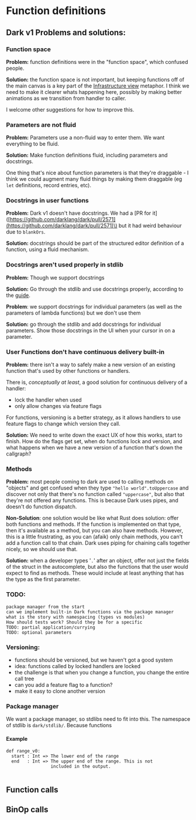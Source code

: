 # Function definitions

## Dark v1 Problems and solutions:

### Function space

**Problem:** function definitions were in the "function space", which confused people.

**Solution:** the function space is not important, but keeping functions off of the main canvas is a key part of the [Infrastructure view](../editor/canvas.md) metaphor. I think we need to make it clearer whats happening here, possibly by making better animations as we transition from handler to caller.

I welcome other suggestions for how to improve this.

### Parameters are not fluid

**Problem:** Parameters use a non-fluid way to enter them. We want everything to be fluid.

**Solution:** Make function definitions fluid, including parameters and docstrings.

One thing that's nice about function parameters is that they're draggable - I think we could augment many fluid things by making them draggable \(eg `let` definitions, record entries, etc\).

### Docstrings in user functions

**Problem:** Dark v1 doesn't have docstrings. We had a \[PR for it\]\([https://github.com/darklang/dark/pull/2571](https://github.com/darklang/dark/pull/2571)\) but it had weird behaviour due to `blankOrs`.

**Solution:** docstrings should be part of the structured editor definition of a function, using a fluid mechanism.

### Docstrings aren't used properly in stdlib

**Problem:** Though we support docstrings

**Solution:** Go through the stdlib and use docstrings properly, according to the [guide](https://github.com/darklang/dark/blob/main/docs/writing-docstrings.md). 

**Problem**: we support docstrings for individual parameters \(as well as the parameters of lambda functions\) but we don't use them

**Solution:** go through the stdlib and add docstrings for individual parameters. Show those docstrings in the UI when your cursor in on a parameter.

### User Functions don't have continuous delivery built-in

**Problem:** there isn't a way to safely make a new version of an existing function that's used by other functions or handlers.

There is, _conceptually at least_, a good solution for continuous delivery of a handler:

* lock the handler when used
* only allow changes via feature flags

For functions, versioning is a better strategy, as it allows handlers to use feature flags to change which version they call.

**Solution:** We need to write down the exact UX of how this works, start to finish. How do the flags get set, when do functions lock and version, and what happens when we have a new version of a function that's down the callgraph?

### Methods

**Problem:** most people coming to dark are used to calling methods on "objects" and get confused when they type `"hello world".toUppercase` and discover not only that there's no function called `"uppercase"`, but also that they're not offered any functions. This is because Dark uses pipes, and doesn't do function dispatch.

**Non-Solution**: one solution would be like what Rust does solution: offer both functions and methods. If the function is implemented on that type, then it's available as a method, but you can also have methods. However, this is a little frustrating, as you can \(afaik\) only chain methods, you can't add a function call to that chain. Dark uses piping for chaining calls together nicely, so we should use that.

**Solution:** when a developer types '`.`' after an object, offer not just the fields of the struct in the autocomplete, but also the functions that the user would expect to find as methods. These would include at least anything that has the type as the first parameter.

### TODO:

```text
package manager from the start
can we implement built-in Dark functions via the package manager
what is the story with namespacing (types vs modules)
How should tests work? Should they be for a specific
TODO: partial application/currying
TODO: optional parameters
```

### Versioning:

* functions should be versioned, but we haven't got a good system
* idea: functions called by locked handlers are locked
* the challenge is that when you change a function, you change the entire call tree
* can you add a feature flag to a function?
* make it easy to clone another version

### Package manager

We want a package manager, so stdlibs need to fit into this. The namespace of stdlib is `dark/stdlib/`. Because functions  



#### Example

```text
def range_v0:
  start : Int => The lower end of the range
  end   : Int => The upper end of the range. This is not 
                 included in the output.
   
```

## Function calls



## BinOp calls

